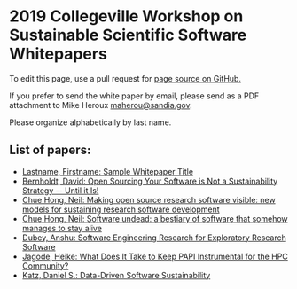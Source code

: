 # 2019 Collegeville Workshop on Sustainable Scientific Software Whitepapers

To edit this page, use a pull request for [page source on GitHub.](https://github.com/Collegeville/CW3S19/edit/master/WorkshopResources/WhitePapers/WhitePaperList.md)

If you prefer to send the white paper by email, please send as a PDF attachment to Mike Heroux <maherou@sandia.gov>.

Please organize alphabetically by last name.

## List of papers:
- [Lastname, Firstname: Sample Whitepaper Title](HerouxMichaelSampleWhitepaper.pdf)
- [Bernholdt, David: Open Sourcing Your Software is Not a Sustainability Strategy -- Until it Is!](bernholdt-open-source-v02.pdf)
- [Chue Hong, Neil: Making open source research software visible: new models for sustaining research software development](ChueHongMakingOpenSourceResearchSoftwareVisible.pdf)
- [Chue Hong, Neil: Software undead: a bestiary of software that
somehow manages to stay alive](ChueHongSoftwareUndead.pdf)
- [Dubey, Anshu: Software Engineering Research for Exploratory Research Software](DubeyAnshu_whitepaper.pdf)
- [Jagode, Heike: What Does It Take to Keep PAPI Instrumental for the HPC Community?](JagodeHeike_CW3S19_papi.pdf)
- [Katz, Daniel S.: Data-Driven Software Sustainability](KatzDanielS_CW3S19_white_paper.pdf)
